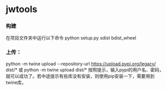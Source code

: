# jwtools


### 构建
在项目文件夹中运行以下命令
python setup.py sdist bdist_wheel

### 上传：
python -m twine upload --repository-url https://upload.pypi.org/legacy/ dist/*
或
python -m twine upload dist/*
按照提示，输入pypi的用户名、密码，就可以成功了。若中途提示有些库没有安装，则使用pip安装一下，需要用到twine库。